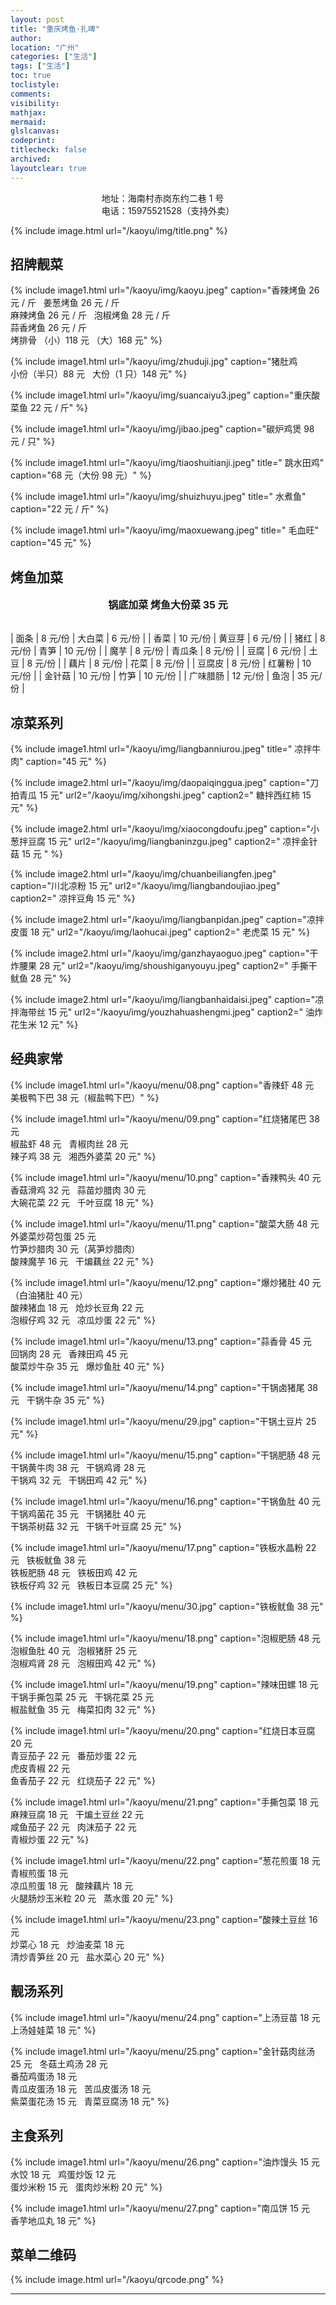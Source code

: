 ```yaml
---
layout: post
title: "重庆烤鱼·扎啤"
author:
location: "广州"
categories: ["生活"]
tags: ["生活"]
toc: true
toclistyle:
comments:
visibility:
mathjax:
mermaid:
glslcanvas:
codeprint:
titlecheck: false
archived:
layoutclear: true
---
```


<div style="width: fit-content; margin-left: auto; margin-right: auto;">
地址：海南村赤岗东约二巷 1 号 <br/>
电话：15975521528（支持外卖）
</div>

{% include image.html url="/kaoyu/img/title.png" %}

<div style="display:none;">
快捷跳转：
<ul>
<li><font style="font-size:1.2em;"><a href="#%E6%8B%9B%E7%89%8C%E9%9D%93%E8%8F%9C">招牌靓菜</a></font></li>
<li><font style="font-size:1.2em;"><a href="#%E7%83%A4%E9%B1%BC%E5%8A%A0%E8%8F%9C">烤鱼加菜</a></font></li>
<li><font style="font-size:1.2em;"><a href="#%E5%87%89%E8%8F%9C%E7%B3%BB%E5%88%97">凉菜系列</a></font></li>
<li><font style="font-size:1.2em;"><a href="#%E7%BB%8F%E5%85%B8%E5%AE%B6%E5%B8%B8">经典家常</a></font></li>
<li><font style="font-size:1.2em;"><a href="#%E9%9D%93%E6%B1%A4%E7%B3%BB%E5%88%97">靓汤系列</a></font></li>
<li><font style="font-size:1.2em;"><a href="#%E4%B8%BB%E9%A3%9F%E7%B3%BB%E5%88%97">主食系列</a></font></li>
</ul>
</div>


## 招牌靓菜

{% include image1.html url="/kaoyu/img/kaoyu.jpeg"
caption="<span class='imagetitle'>香辣烤鱼</span> 26 元 / 斤 &nbsp; <span class='imagetitle'>姜葱烤鱼</span> 26 元 / 斤<br/><span class='imagetitle'>麻辣烤鱼</span> 26 元 / 斤 &nbsp; <span class='imagetitle'>泡椒烤鱼</span> 28 元 / 斤<br/><span class='imagetitle'>蒜香烤鱼</span> 26 元 / 斤<br/><span class='imagetitle'>烤排骨</span> （小）118 元 （大）168 元" %}

{% include image1.html url="/kaoyu/img/zhuduji.jpg"
caption="<span class='imagetitle'>猪肚鸡</span><br/>小份（半只）88 元 &nbsp; 大份（1 只）148 元" %}

{% include image1.html url="/kaoyu/img/suancaiyu3.jpeg"
caption="<span class='imagetitle'>重庆酸菜鱼</span> 22 元 / 斤" %}

{% include image1.html url="/kaoyu/img/jibao.jpeg"
caption="<span class='imagetitle'>碳炉鸡煲</span> 98 元 / 只" %}

{% include image1.html url="/kaoyu/img/tiaoshuitianji.jpeg"
title=" 跳水田鸡" caption="68 元（大份 98 元）" %}

{% include image1.html url="/kaoyu/img/shuizhuyu.jpeg"
title=" 水煮鱼" caption="22 元 / 斤" %}

{% include image1.html url="/kaoyu/img/maoxuewang.jpeg"
title=" 毛血旺" caption="45 元" %}


## 烤鱼加菜

<div style="font-size:medium;font-weight:bolder;width:fit-content;margin-left:auto;margin-right:auto;">
<span class='imagetitle'>锅底加菜 烤鱼大份菜 35 元</span>
</div>

<table class="tablestyle" ntablew="3:3:3:3"></table>

| 面条 | 8 元/份 | 大白菜 | 6 元/份 |
| 香菜 | 10 元/份 | 黄豆芽 | 6 元/份 |
| 猪红 | 8 元/份 | 青笋 | 10 元/份 |
| 魔芋 | 8 元/份 | 青瓜条 | 8 元/份 |
| 豆腐 | 6 元/份 | 土豆 | 8 元/份 |
| 藕片 | 8 元/份 | 花菜 | 8 元/份 |
| 豆腐皮 | 8 元/份 | 红薯粉 | 10 元/份 |
| 金针菇 | 10 元/份 | 竹笋 | 10 元/份 |
| 广味腊肠 | 12 元/份 | 鱼泡 | 35 元/份 |


## 凉菜系列

{% include image1.html url="/kaoyu/img/liangbanniurou.jpeg"
title=" 凉拌牛肉" caption="45 元" %}

{% include image2.html
url="/kaoyu/img/daopaiqinggua.jpeg" caption="刀拍青瓜 15 元"
url2="/kaoyu/img/xihongshi.jpeg" caption2=" 糖拌西红柿 15 元" %}

{% include image2.html
url="/kaoyu/img/xiaocongdoufu.jpeg" caption="小葱拌豆腐 15 元"
url2="/kaoyu/img/liangbaninzgu.jpeg" caption2=" 凉拌金针菇 15 元 " %}

{% include image2.html
url="/kaoyu/img/chuanbeiliangfen.jpeg" caption="川北凉粉 15 元"
url2="/kaoyu/img/liangbandoujiao.jpeg" caption2=" 凉拌豆角 15 元" %}

{% include image2.html
url="/kaoyu/img/liangbanpidan.jpeg" caption="凉拌皮蛋 18 元"
url2="/kaoyu/img/laohucai.jpeg" caption2=" 老虎菜 15 元" %}

{% include image2.html
url="/kaoyu/img/ganzhayaoguo.jpeg" caption="干炸腰果 28 元"
url2="/kaoyu/img/shoushiganyouyu.jpeg" caption2=" 手撕干鱿鱼 28 元" %}

{% include image2.html
url="/kaoyu/img/liangbanhaidaisi.jpeg" caption="凉拌海带丝 15 元"
url2="/kaoyu/img/youzhahuashengmi.jpeg" caption2=" 油炸花生米 12 元" %}


## 经典家常

{% include image1.html url="/kaoyu/menu/08.png"
caption="香辣虾 48 元 &nbsp; 美极鸭下巴 38 元（椒盐鸭下巴）" %}

{% include image1.html url="/kaoyu/menu/09.png"
caption="红烧猪尾巴 38 元<br/>椒盐虾 48 元 &nbsp; 青椒肉丝 28 元<br/>辣子鸡 38 元 &nbsp; 湘西外婆菜 20 元" %}

{% include image1.html url="/kaoyu/menu/10.png"
caption="香辣鸭头 40 元<br/>香菇滑鸡 32 元 &nbsp; 蒜苗炒腊肉 30 元<br/>大碗花菜 22 元 &nbsp; 千叶豆腐 18 元" %}

{% include image1.html url="/kaoyu/menu/11.png"
caption="酸菜大肠 48 元 &nbsp; 外婆菜炒荷包蛋 25 元<br/>竹笋炒腊肉 30 元（莴笋炒腊肉）<br/>酸辣魔芋 16 元 &nbsp; 干煸藕丝 22 元" %}

{% include image1.html url="/kaoyu/menu/12.png"
caption="爆炒猪肚 40 元（白油猪肚 40 元）<br/>酸辣猪血 18 元 &nbsp; 炝炒长豆角 22 元<br/>泡椒仔鸡 32 元 &nbsp; 凉瓜炒蛋 22 元" %}

{% include image1.html url="/kaoyu/menu/13.png"
caption="蒜香骨 45 元<br/>回锅肉 28 元 &nbsp; 香辣田鸡 45 元<br/>酸菜炒牛杂 35 元 &nbsp; 爆炒鱼肚 40 元" %}

{% include image1.html url="/kaoyu/menu/14.png"
caption="干锅卤猪尾 38 元 &nbsp; 干锅牛杂 35 元" %}

{% include image1.html url="/kaoyu/menu/29.jpg"
caption="干锅土豆片 25 元" %}

{% include image1.html url="/kaoyu/menu/15.png"
caption="干锅肥肠 48 元<br/>干锅黄牛肉 38 元 &nbsp; 干锅鸡肾 28 元<br/>干锅鸡 32 元 &nbsp; 干锅田鸡 42 元" %}

{% include image1.html url="/kaoyu/menu/16.png"
caption="干锅鱼肚 40 元<br/>干锅鸡菌花 35 元 &nbsp; 干锅猪肚 40 元<br/>干锅茶树菇 32 元 &nbsp; 干锅千叶豆腐 25 元" %}

{% include image1.html url="/kaoyu/menu/17.png"
caption="铁板水晶粉 22 元 &nbsp; 铁板鱿鱼 38 元<br/>铁板肥肠 48 元 &nbsp; 铁板田鸡 42 元<br/>铁板仔鸡 32 元 &nbsp; 铁板日本豆腐 25 元" %}

{% include image1.html url="/kaoyu/menu/30.jpg"
caption="铁板鱿鱼 38 元" %}

{% include image1.html url="/kaoyu/menu/18.png"
caption="泡椒肥肠 48 元<br/>泡椒鱼肚 40 元 &nbsp; 泡椒猪肝 25 元<br/>泡椒鸡肾 28 元 &nbsp; 泡椒田鸡 42 元" %}

{% include image1.html url="/kaoyu/menu/19.png"
caption="辣味田螺 18 元<br/>干锅手撕包菜 25 元 &nbsp; 干锅花菜 25 元<br/>椒盐鱿鱼 35 元 &nbsp; 梅菜扣肉 32 元" %}

{% include image1.html url="/kaoyu/menu/20.png"
caption="红烧日本豆腐 20 元<br/>青豆茄子 22 元 &nbsp; 番茄炒蛋 22 元<br/>虎皮青椒 22 元<br/>鱼香茄子 22 元 &nbsp; 红烧茄子 22 元" %}

{% include image1.html url="/kaoyu/menu/21.png"
caption="手撕包菜 18 元<br/>麻辣豆腐 18 元 &nbsp; 干煸土豆丝 22 元<br/>咸鱼茄子 22 元 &nbsp; 肉沫茄子 22 元<br/>青椒炒蛋 22 元" %}

{% include image1.html url="/kaoyu/menu/22.png"
caption="葱花煎蛋 18 元 &nbsp; 青椒煎蛋 18 元<br/>凉瓜煎蛋 18 元 &nbsp; 酸辣藕片 18 元<br/>火腿肠炒玉米粒 20 元 &nbsp; 蒸水蛋 20 元" %}

{% include image1.html url="/kaoyu/menu/23.png"
caption="酸辣土豆丝 16 元<br/>炒菜心 18 元 &nbsp; 炒油麦菜 18 元<br/>清炒青笋丝 20 元 &nbsp; 盐水菜心 20 元" %}


## 靓汤系列

{% include image1.html url="/kaoyu/menu/24.png"
caption="上汤豆苗 18 元 &nbsp; 上汤娃娃菜 18 元" %}

{% include image1.html url="/kaoyu/menu/25.png"
caption="金针菇肉丝汤 25 元 &nbsp; 冬菇土鸡汤 28 元<br/>番茄鸡蛋汤 18 元<br/>青瓜皮蛋汤 18 元 &nbsp; 苦瓜皮蛋汤 18 元<br/>紫菜蛋花汤 15 元 &nbsp; 青菜豆腐汤 18 元" %}


## 主食系列

{% include image1.html url="/kaoyu/menu/26.png"
caption="油炸馒头 15 元<br/>水饺 18 元 &nbsp; 鸡蛋炒饭 12 元<br/>蛋炒米粉 15 元 &nbsp; 蛋肉炒米粉 20 元" %}

{% include image1.html url="/kaoyu/menu/27.png"
caption="南瓜饼 15 元 &nbsp; 香芋地瓜丸 18 元" %}


## 菜单二维码

{% include image.html url="/kaoyu/qrcode.png" %}



<hr class='reviewline'/>
<p class='reviewtip'><script type='text/javascript' src='{% include relref.html url="/assets/reviewjs/blogs/2022-05-08-kaoyu-menu-v2.md.js" %}'></script></p>
